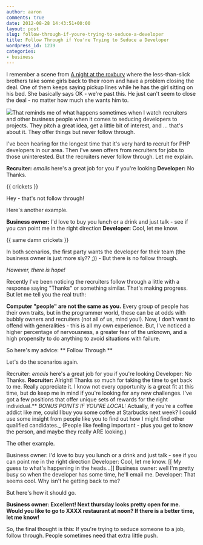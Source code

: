 ```yaml
---
author: aaron
comments: true
date: 2012-08-28 14:43:51+00:00
layout: post
slug: follow-through-if-youre-trying-to-seduce-a-developer
title: Follow Through if You're Trying to Seduce a Developer
wordpress_id: 1239
categories:
- business
---
```


I remember a scene from [A night at the roxbury](http://www.imdb.com/title/tt0120770/) where the less-than-slick brothers take some girls back to their room and have a problem closing the deal.  One of them keeps saying pickup lines while he has the girl sitting on his bed.  She basically says OK - we're past this.  He just can't seem to close the deal - no matter how much she wants him to.

![](http://aaronsaray.com/wp-content/uploads/2012/07/kiss-300x137.png)That reminds me of what happens sometimes when I watch recruiters and other business people when it comes to seducing developers to projects.  They pitch a great idea, get a little bit of interest, and ... that's about it.  They offer things but never follow through.

I've been hearing for the longest time that it's very hard to recruit for PHP developers in our area.  Then I've seen offers from recruiters for jobs to those uninterested.  But the recruiters never follow through.  Let me explain.

**Recruiter:** *emails* here's a great job for you if you're looking
**Developer:** No Thanks.

{{ crickets }}

Hey - that's not follow through!

Here's another example.

**Business owner:** I'd love to buy you lunch or a drink and just talk - see if you can point me in the right direction
**Developer:** Cool, let me know.

{{ same damn crickets }}

In both scenarios, the first party wants the developer for their team (the business owner is just more sly?? ;)) - But there is no follow through.

_However, there is hope!_

Recently I've been noticing the recruiters follow through a little with a response saying "Thanks" or something similar.  That's making progress.  But let me tell you the real truth:

**Computer "people" are not the same as you.**  Every group of people has their own traits, but in the programmer world, these can be at odds with bubbly owners and recruiters (not all of us, mind you!).  Now, I don't want to offend with generalities - this is all my own experience.  But, I've noticed a higher percentage of nervousness, a greater fear of the unknown, and a high propensity to do anything to avoid situations with failure.  

So here's my advice: ** Follow Through **

Let's do the scenarios again.


Recruiter: *emails* here's a great job for you if you're looking
Developer: No Thanks.
**Recruiter:** Alright!  Thanks so much for taking the time to get back to me.  Really appreciate it.  I know not every opportunity is a great fit at this time, but do keep me in mind if you're looking for any new challenges.  I've got a few positions that offer unique sets of rewards for the right individual.**
_BONUS POINTS IF YOU'RE LOCAL:_ Actually, if you're a coffee addict like me, could I buy you some coffee at Starbucks next week?  I could use some insight from people like you to find out how I might find other qualified candidates._
(People like feeling important - plus you get to know the person, and maybe they really ARE looking.)

The other example.

Business owner: I'd love to buy you lunch or a drink and just talk - see if you can point me in the right direction
Developer: Cool, let me know.
[[ My guess to what's happening in the heads...]]
Business owner: well I'm pretty busy so when the developer has some time, he'll email me.
Developer: That seems cool. Why isn't he getting back to me?

But here's how it should go.

**Business owner: Excellent!  Next thursday looks pretty open for me.  Would you like to go to XXXX restaurant at noon?  If there is a better time, let me know!**

So, the final thought is this: If you're trying to seduce someone to a job, follow through.  People sometimes need that extra little push.

